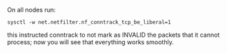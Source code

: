 On all nodes run:

`sysctl -w net.netfilter.nf_conntrack_tcp_be_liberal=1`

this instructed conntrack to not mark as INVALID the packets that it cannot process; now you will see that everything works smoothly.

